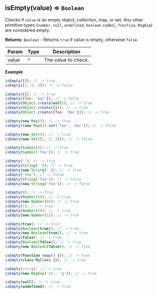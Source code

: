 <a name="isEmpty"></a>

## isEmpty(value) ⇒ <code>Boolean</code>
Checks if `value` is an empty object, collection, map, or set.
Any other primitive types (`number`, `null`, `undefined`, `boolean` `symbol`, `function`, `RegExp`) are considered empty.

**Returns**: <code>Boolean</code> - Returns `true` if value is empty, otherwise `false`.

| Param | Type | Description |
| --- | --- | --- |
| value | <code>\*</code> | The value to check. |

**Example**
```js
isEmpty([]); // -> true
isEmpty([1, 2, 3]); // -> false

isEmpty({}); // -> true
isEmpty({foo: 'bar'}); // -> false
isEmpty(Object.create(null)); // -> true
isEmpty(Object.create({})); // -> true
isEmpty(Object.create({foo: 'bar'})); // -> true

isEmpty(new Map()); // -> true
isEmpty((new Map()).set('foo', 'bar')); // -> false

isEmpty(new Set()); // -> true
isEmpty(new Set([1, 2, 3])); // -> false

isEmpty(Symbol()); // -> true
isEmpty(Symbol('foo')); // -> true

isEmpty(''); // -> true
isEmpty(String('')); // -> true
isEmpty(new String('')); // -> true
isEmpty('foo'); // -> false
isEmpty(String('foo')); // -> false
isEmpty(new String('foo')); // -> false

isEmpty(0); // -> true
isEmpty(Number(0)); // -> true
isEmpty(new Number(0)); // -> true
isEmpty(1); // -> true
isEmpty(Number(1)); // -> true
isEmpty(new Number(1)); // -> true

isEmpty(true); // -> true
isEmpty(Boolean(true)); // -> true
isEmpty(new Boolean(true)); // -> true
isEmpty(false); // -> true
isEmpty(Boolean(false)); // -> true
isEmpty(new Boolean(false)); // -> true

isEmpty(function noop() {}); // -> true
isEmpty(class MyClass {}); // -> true

isEmpty(/s+/g); // -> true
isEmpty(new RegExp('s+', 'g')); // -> true

isEmpty(null); // -> true
isEmpty(undefined); // -> true
```
